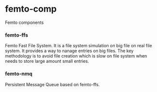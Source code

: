 # femto-comp
Femto components

### femto-ffs

Femto Fast File System. It is a file system simulation on big file on real file system. It provides a way to nanage entries on big files. The key methodology is to avoid file creation which is slow on file system when needs to store large amount small entries.

### femto-nmq

Persistent Message Queue based on femto-ffs.

